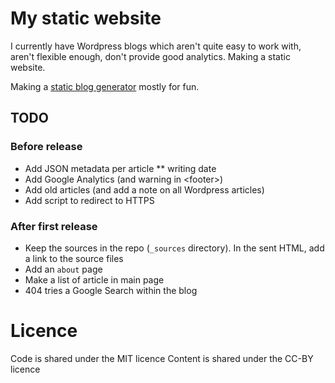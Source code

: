 My static website
===

I currently have Wordpress blogs which aren't quite easy to work with, aren't flexible enough, don't provide good analytics.
Making a static website.

Making a [static blog generator](http://www.jeffknupp.com/blog/2014/03/31/why-my-blog-uses-my-homegrown-python-static-site-generator/) mostly for fun.


## TODO

### Before release

* Add JSON metadata per article
** writing date
* Add Google Analytics (and warning in &lt;footer>)
* Add old articles (and add a note on all Wordpress articles)
* Add script to redirect to HTTPS

### After first release

* Keep the sources in the repo (`_sources` directory). In the sent HTML, add a link to the source files
* Add an `about` page
* Make a list of article in main page
* 404 tries a Google Search within the blog

# Licence

Code is shared under the MIT licence
Content is shared under the CC-BY licence